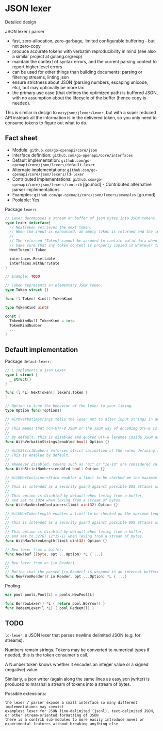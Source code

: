 # JSON lexer

Detailed design

JSON lexer / parser

* fast, zero-allocation, zero-garbage, limited configurable buffering - but not zero-copy
* produce accurate tokens with verbatim reproducibility in mind (see also a similar project at golang.org/exp)
* maintain the context of syntax errors, and the current parsing context to report higher level errors
* can be used for other things than building documents: parsing or filtering streams, linting json
* ensure strictness about JSON (parsing numbers, escaping unicode, etc), but may optionally be more lax
* the primary use case (that defines the optimized path) is buffered JSON, with no assumption about the lifecycle of the buffer (hence copy is needed).


This is similar in design to `easyjson/jlexer/Lexer`, but with a super reduced API instead: all the information is in the delivered token, so you only need to consume tokens to figure out what to do.

## Fact sheet

* Module: `github.com/go-openapi/core/json`
* Interface definition: `github.com/go-openapi/core/interfaces`
* Default implementation: `github.com/go-openapi/core/json/lexers/default-lexer`
* Alternate implementations: `github.com/go-openapi/core/json/lexers/ld-lexer`
* Contributed implementations: `github.com/go-openapi/core/json/lexers/contrib` [go.mod] - Contributed alternative parser implementations
* Examples: `github.com/go-openapi/core/json/lexers/examples` [go.mod]
* Poolable: Yes


Package `lexers`

```go
// Lexer decomposes a stream or buffer of json bytes into JSON tokens.
type Lexer interface{
  // NextToken retrieves the next token.
  // When the input is exhausted, an empty token is returned and the lexer's state is in error, with Err() returning [io.EOF].
  //
  // The returned [Token] cannot be assumed to contain valid data when [NextToken] is called again. It is up to the caller to
  // make sure that any token content is properly copied in whatever target storage for future use before calling again [NextToken].
  NextToken() Token

  interfaces.Resettable
  interfaces.WithErrState
}

// Example: TODO

// Token represents an elementary JSON token.
type Token struct {}

func (t Token) Kind() TokenKind

type TokenKind uint8

const (
  TokenKindNull TokenKind = iota
  TokenKindNumber
  ...
)
```

## Default implementation

Package `defaut-lexer`:
```go
// L implements a json Lexer.
type L struct {
  _ struct{}
}

func (l *L) NextToken() lexers.Token {
}

// Option to tune the behavior of the lexer to your liking.
type Option func(*options)

// WithVerbatimStrings tells the lexer not to alter input strings in any way.
//
// This means that non-UTF-8 JSON or the JSON way of encoding UTF-8 is left unaltered.
//
// By default, this is disabled and quoted UTF-8 lexemes inside JSON are checked and transformed into UTF-8 runes.
func WithVerbatimStrings(enabled bool) Option {}

// WithStrictNumbers enforces strict validation of the rules defining JSON numbers.
// This is enabled by default.
//
// Whenever disabled, tokens such as "01" or "1e-10" are considered valid numbers.
func WithStrictNumbers(enabled bool) Option {}

// WithMaxContainersStack enables a limit to be checked on the maximum nesting of containers.
//
// This is intended as a security guard against possible DOS attacks with streams such as "{{{{{.." or "[[[[...".
//
// This option is disabled by default when lexing from a buffer,
// and set to 1024 when lexing from a stream of bytes.
func WithMaxNestedContainers(limit uint32) Option {}

// WithMaxTokenLength enables a limit to be checked on the maximum length of strings and numbers.
//
// This is intended as a security guard against possible DOS attacks with streams such as "{"a": "xxxxxxxxxxxxxxxxxxxxxxxxx...".
//
// This option is disabled by default when lexing from a buffer,
// and set to 32767 (2^15-1) when lexing from a stream of bytes.
func WithMaxTokenLength(limit uint32) Option {}

// New lexer from a buffer.
func New(buf []byte, opt ...Option) *L { ...}

// New lexer from an [io.Reader].
//
// Notice that the passed [io.Reader] is wrapped in an internal buffered reader.
func NewFromReader(r io.Reader, opt ...Option) *L { ...}
```

Pooling

```go
var pool pools.Pool[L] = pools.NewPool[L]

func BorrowLexer() *L { return pool.Borrow() }
func RedeemLexer(l *L) { pool.Redeem(l) }
```

## TODO

`ld-lexer`: a JSON lexer that parses newline delimited JSON (e.g. for streams).

Numbers remain strings. Tokens may be converted to numerical types if needed, this is the token consumer's call.

A Number token knows whether it encodes an integer value or a signed (negative) value.

Similarly, a json writer (again along the same lines as easyjson jwriter) is produced to marshal a stream of tokens into a stream of bytes.

Possible extensions:

    the lexer / parser expose a small interface so many different implementations may coexist
    examples: lexer for JSON line-delimited (jsonl), text-delimited JSON, or other stream-oriented formatting of JSON
    there is a contrib sub-modules to more easily introduce novel or experimental features without breaking anything else


